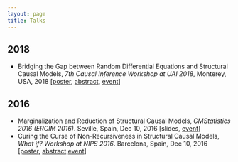 ```yaml
---
layout: page
title: Talks
---
```


## 2018
* Bridging the Gap between Random Differential Equations and Structural Causal Models, _7th Causal Inference Workshop at UAI 2018_, Monterey, USA, 2018 [[poster](/assets/talks/2018/CausalInferenceWorkshop-UAI2018.pdf), [abstract](https://drive.google.com/file/d/1S3gYYtZEikZ3LyK-jnsHYldbMpWTSdPA/view), [event](https://sites.google.com/view/causaluai2018/home)]

## 2016
* Marginalization and Reduction of Structural Causal Models, _CMStatistics 2016 (ERCIM 2016)_. Seville, Spain, Dec 10, 2016 [slides, [event](http://cmstatistics.org/CMStatistics2016/)]
* Curing the Curse of Non-Recursiveness in Structural Causal Models, _What if? Workshop at NIPS 2016_. Barcelona, Spain, Dec 10, 2016 [[poster](/assets/talks/2016/WhatIf-Workshop-NIPS2016.pdf), [abstract](http://www.homepages.ucl.ac.uk/~ucgtrbd/whatif/Paper16.pdf) [event](https://sites.google.com/site/whatif2016nips/)]
